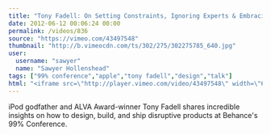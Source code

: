 ```yaml
---
title: "Tony Fadell: On Setting Constraints, Ignoring Experts & Embracing Self-Doubt"
date: 2012-06-12 00:06:24 00:00
permalink: /videos/836
source: "https://vimeo.com/43497548"
thumbnail: "http://b.vimeocdn.com/ts/302/275/302275785_640.jpg"
user:
  username: "sawyer"
  name: "Sawyer Hollenshead"
tags: ["99% conference","apple","tony fadell","design","talk"]
html: "<iframe src=\"http://player.vimeo.com/video/43497548\" width=\"640\" height=\"480\" frameborder=\"0\" webkitAllowFullScreen mozallowfullscreen allowFullScreen></iframe>"
---
```


iPod godfather and ALVA Award-winner Tony Fadell shares incredible insights on how to design, build, and ship disruptive products at Behance's 99% Conference.